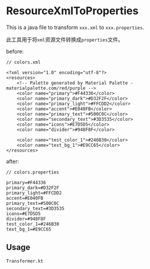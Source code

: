# ResourceXmlToProperties

This is a java file to transform `xxx.xml` to `xxx.properties`.

此工具用于将`xml`资源文件转换成`properties`文件。


before:

    // colors.xml

    <?xml version="1.0" encoding="utf-8"?>
    <resources>
        <!-- Palette generated by Material Palette - materialpalette.com/red/purple -->
        <color name="primary">#F44336</color>
        <color name="primary_dark">#D32F2F</color>
        <color name="primary_light">#FFCDD2</color>
        <color name="accent">#E040FB</color>
        <color name="primary_text">#500C0C</color>
        <color name="secondary_text">#3D3535</color>
        <color name="icons">#E7D5D5</color>
        <color name="divider">#948F8F</color>
    
        <color name="test_color_1">#246B30</color>
        <color name="text_bg_1">#E9CC65</color>
    </resources>

after:

    // colors.properties

    primary=#F44336
    primary_dark=#D32F2F
    primary_light=#FFCDD2
    accent=#E040FB
    primary_text=#500C0C
    secondary_text=#3D3535
    icons=#E7D5D5
    divider=#948F8F
    test_color_1=#246B30
    text_bg_1=#E9CC65

## Usage

    Transformer.kt